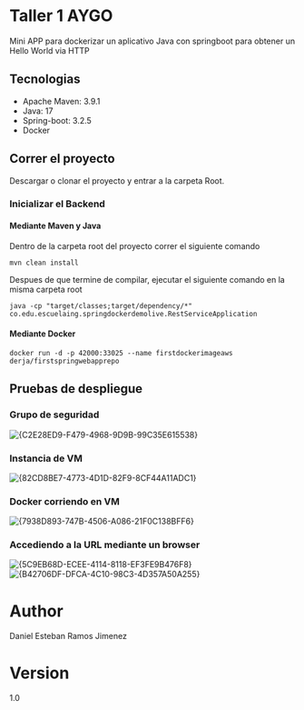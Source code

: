 # Taller 1 AYGO

Mini APP para dockerizar un aplicativo Java con springboot para obtener un Hello World via HTTP

## Tecnologias

- Apache Maven: 3.9.1
- Java: 17
- Spring-boot: 3.2.5
- Docker

## Correr el proyecto

Descargar o clonar el proyecto y entrar a la carpeta Root.

### Inicializar el Backend

#### Mediante Maven y Java
Dentro de la carpeta root del proyecto correr el siguiente comando

`mvn clean install`

Despues de que termine de compilar, ejecutar el siguiente comando en la misma carpeta root

`java -cp "target/classes;target/dependency/*" co.edu.escuelaing.springdockerdemolive.RestServiceApplication`

#### Mediante Docker

`docker run -d -p 42000:33025 --name firstdockerimageaws derja/firstspringwebapprepo`

## Pruebas de despliegue

### Grupo de seguridad
![{C2E28ED9-F479-4968-9D9B-99C35E615538}](https://github.com/user-attachments/assets/efc10948-a89d-4b70-b7b3-4012ec59525f)

### Instancia de VM
![{82CD8BE7-4773-4D1D-82F9-8CF44A11ADC1}](https://github.com/user-attachments/assets/d7b4c861-31c5-474f-9ff2-bc42e856bfb0)

### Docker corriendo en VM
![{7938D893-747B-4506-A086-21F0C138BFF6}](https://github.com/user-attachments/assets/9824e0d4-5aef-476e-91f0-6dc5b3eadcf1)

### Accediendo a la URL mediante un browser
![{5C9EB68D-ECEE-4114-8118-EF3FE9B476F8}](https://github.com/user-attachments/assets/a774d07b-8ee8-41d6-aa05-12017a87ef44)
![{B42706DF-DFCA-4C10-98C3-4D357A50A255}](https://github.com/user-attachments/assets/c773dd7d-6c67-494d-a88d-4d2ae9225a57)

# Author

Daniel Esteban Ramos Jimenez

# Version
1.0
